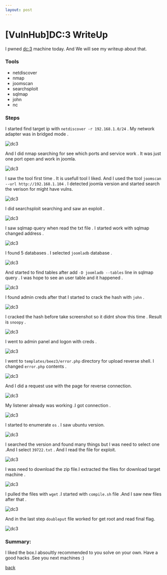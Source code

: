 ```yaml
---
layout: post
---
```


# [VulnHub]DC:3 WriteUp

I pwned [dc:3](https://www.vulnhub.com/entry/dc-3,312/) machine today.
And We will see my writeup about that.

### Tools

* netdiscover
* nmap
* joomscan
* searchsploit
* sqlmap
* john
* nc

### Steps 

I started find target ip with `netdiscover -r 192.168.1.0/24` . 
My network adapter was in bridged mode .

![dc3](/img/dc3/1.png)

And I did nmap searching for see which ports and service work .
It was just one port open and work in joomla.

![dc3](/img/dc3/2.png)

I saw the tool first time . It is usefull tool I liked.
And I used the tool `joomscan --url http://192.168.1.104` .
I detected joomla version and started search the verison for might have vulns.

![dc3](/img/dc3/3.png)

I did searchsploit searching and saw an exploit .

![dc3](/img/dc3/4.png)

I saw sqlmap query when read the txt file . I started work with sqlmap changed address .

![dc3](/img/dc3/5.png)

I found 5 databases . I selected `joomladb` database .

![dc3](/img/dc3/6.png)

And started to find tables after add `-D joomladb --tables` line in sqlmap query .
I was hope to see an user table and it happened .

![dc3](/img/dc3/7.png)

I found admin creds after that I started to crack the hash with `john` .

![dc3](/img/dc3/8.png)

I cracked the hash before take screenshot so it didnt show this time . Result is `snoopy` . 

![dc3](/img/dc3/9.png)

I went to admin panel and logon with creds .


![dc3](/img/dc3/10.png)

I went to `templates/beez3/error.php` directory for upload reverse shell.
I changed `error.php` contents .

![dc3](/img/dc3/11.png)

And I did a request use with the page for reverse connection.

![dc3](/img/dc3/12.png)

My listener already was working .I got connection .

![dc3](/img/dc3/13.png)

I started to enumerate `os` . I saw ubuntu version.

![dc3](/img/dc3/14.png)

I searched the version and found many things but I was need to select one .And 
I select `39722.txt` . And I read the file for exploit.

![dc3](/img/dc3/15.png)

I was need to download the zip file.I extracted the files for download target machine .

![dc3](/img/dc3/16.png)

I pulled the files with `wget` .I started with `compile.sh` file .And I saw new files after that .

![dc3](/img/dc3/17.png)

And in the last step `doubleput` file worked for get root and read final flag.

![dc3](/img/dc3/18.png)



### Summary:

I liked the box.I absoultly recommended to you solve on your own.
Have a good hacks .See you next machines :)

[back](./)